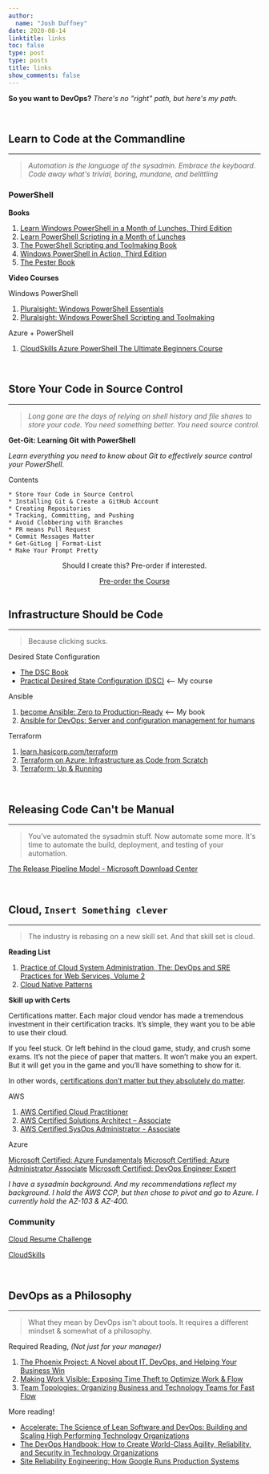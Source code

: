 ```yaml
---
author:
  name: "Josh Duffney"
date: 2020-08-14
linktitle: links
toc: false
type: post
type: posts
title: links
show_comments: false
---
```


**So you want to DevOps?** _There's no "right" path, but here's my path._

<br>

## Learn to Code at the Commandline

---

> _Automation is the language of the sysadmin. Embrace the keyboard. Code away what's trivial, boring, mundane, and belittling_

### PowerShell

**Books**

1. [Learn Windows PowerShell in a Month of Lunches, Third Edition](https://www.manning.com/books/learn-windows-powershell-in-a-month-of-lunches-third-edition)
2. [Learn PowerShell Scripting in a Month of Lunches](https://www.manning.com/books/learn-powershell-scripting-in-a-month-of-lunches)
3. [The PowerShell Scripting and Toolmaking Book](https://leanpub.com/powershell-scripting-toolmaking)
4. [Windows PowerShell in Action, Third Edition](https://www.manning.com/books/windows-powershell-in-action-third-edition?query=powershell)
5. [The Pester Book](https://leanpub.com/pesterbook)

**Video Courses**

Windows PowerShell

1. [Pluralsight: Windows PowerShell Essentials](https://www.pluralsight.com/paths/windows-powershell-essentials)
2. [Pluralsight: Windows PowerShell Scripting and Toolmaking](https://www.pluralsight.com/paths/powershell-scripting-and-toolmaking)

Azure + PowerShell

1. [CloudSkills Azure PowerShell The Ultimate Beginners Course](https://portal.cloudskills.io/azure-powershell)

<br>

## Store Your Code in Source Control

---

> _Long gone are the days of relying on shell history and file shares to store your code. You need something better. You need source control._

**Get-Git: Learning Git with PowerShell**

_Learn everything you need to know about Git to effectively source control your PowerShell._

Contents

```
* Store Your Code in Source Control
* Installing Git & Create a GitHub Account
* Creating Repositories
* Tracking, Committing, and Pushing
* Avoid Clobbering with Branches
* PR means Pull Request
* Commit Messages Matter
* Get-GitLog | Format-List
* Make Your Prompt Pretty
```


<div align="center">
<p>Should I create this? Pre-order if interested.</p>
<script src="https://gumroad.com/js/gumroad.js"></script>
<a class="gumroad-button" href="https://gum.co/YEFhf" target="_blank">Pre-order the Course</a>
</div>
<br>

## Infrastructure Should be Code

---

> Because clicking sucks.

Desired State Configuration

* [The DSC Book](https://leanpub.com/the-dsc-book)
* [Practical Desired State Configuration (DSC)](https://www.pluralsight.com/courses/practical-desired-state-configuration) <-- My course

Ansible

1. [become Ansible: Zero to Production-Ready](https://becomeansible.com/) <-- My book
2. [Ansible for DevOps: Server and configuration management for humans](https://www.ansiblefordevops.com/)

Terraform

1. [learn.hasicorp.com/terraform](https://learn.hashicorp.com/terraform)
2. [Terraform on Azure: Infrastructure as Code from Scratch](https://portal.cloudskills.io/terraform-azure)
3. [Terraform: Up & Running](https://www.terraformupandrunning.com/)

<br>

## Releasing Code Can't be Manual

---

> You've automated the sysadmin stuff. Now automate some more. It's time to automate the build, deployment, and testing of your automation.

[The Release Pipeline Model - Microsoft Download Center](http://download.microsoft.com/download/C/4/A/C4A14099-FEA4-4CB3-8A8F-A0C2BE5A1219/The%20Release%20Pipeline%20Model.pdf)

<br>

## Cloud,   `Insert Something clever`

---

> The industry is rebasing on a new skill set. And that skill set is cloud.

**Reading List**

1. [Practice of Cloud System Administration, The: DevOps and SRE Practices for Web Services, Volume 2](https://www.amazon.com/Practice-Cloud-System-Administration-Practices/dp/032194318X)
2. [Cloud Native Patterns](https://www.manning.com/books/cloud-native-patterns)

**Skill up with Certs**

Certifications matter. Each major cloud vendor has made a tremendous investment in their certification tracks. It’s simple, they want you to be able to use their cloud. 

If you feel stuck. Or left behind in the cloud game, study, and crush some exams. It’s not the piece of paper that matters. It won’t make you an expert. But it will get you in the game and you’ll have something to show for it. 

In other words, [certifications don’t matter but they absolutely do matter](https://duffney.io/certifications-dont-matter-but-they-absolutely-do-matter/).

AWS

1. [AWS Certified Cloud Practitioner](https://aws.amazon.com/certification/certified-cloud-practitioner/)
2. [AWS Certified Solutions Architect – Associate](https://aws.amazon.com/certification/certified-solutions-architect-associate/)
3. [AWS Certified SysOps Administrator - Associate](https://aws.amazon.com/certification/certified-sysops-admin-associate/)

Azure

[Microsoft Certified: Azure Fundamentals](https://docs.microsoft.com/en-us/learn/certifications/azure-fundamentals)
[Microsoft Certified: Azure Administrator Associate](https://docs.microsoft.com/en-us/learn/certifications/azure-administrator)
[Microsoft Certified: DevOps Engineer Expert](https://docs.microsoft.com/en-us/learn/certifications/devops-engineer)

_I have a sysadmin background. And my recommendations reflect my background. I hold the AWS CCP, but then chose to pivot and go to Azure. I currently hold the AZ-103 & AZ-400._

### Community

[Cloud Resume Challenge](https://cloudresumechallenge.dev/)

[CloudSkills](https://cloudskills.io/)

<br>

## DevOps as a Philosophy

---

> What they mean by DevOps isn't about tools. It requires a different mindset & somewhat of a philosophy.

Required Reading, _(Not just for your manager)_

1. [The Phoenix Project: A Novel about IT, DevOps, and Helping Your Business Win](https://www.amazon.com/Phoenix-Project-DevOps-Helping-Business/dp/0988262592)
2. [Making Work Visible: Exposing Time Theft to Optimize Work & Flow](https://www.amazon.com/Making-Work-Visible-Exposing-Optimize/dp/1942788150)
3. [Team Topologies: Organizing Business and Technology Teams for Fast Flow](https://www.amazon.com/Team-Topologies-Organizing-Business-Technology/dp/1942788819)

More reading!

* [Accelerate: The Science of Lean Software and DevOps: Building and Scaling High Performing Technology Organizations](https://www.amazon.com/Accelerate-Software-Performing-Technology-Organizations/dp/1942788339/ref=pd_lpo_14_t_1/)
* [The DevOps Handbook: How to Create World-Class Agility, Reliability, and Security in Technology Organizations](https://www.amazon.com/DevOps-Handbook-World-Class-Reliability-Organizations/dp/1942788002/)
* [Site Reliability Engineering: How Google Runs Production Systems](https://landing.google.com/sre/books/)